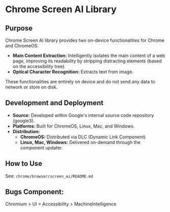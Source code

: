 # Chrome Screen AI Library

## Purpose
Chrome Screen AI library provides two on-device functionalities for Chrome and
ChromeOS:
* **Main Content Extraction:** Intelligently isolates the main content of a web
   page, improving its readability by stripping distracting elements (based on
   the accessibility tree).
* **Optical Character Recognition:** Extracts text from image.

These functionalities are entirely on device and do not send any data to
network or store on disk.

## Development and Deployment
* **Source:** Developed within Google's internal source code repository
   (google3).
* **Platforms:** Built for ChromeOS, Linux, Mac, and Windows.
* **Distribution:**
  * **ChromeOS:** Distributed via DLC (Dynamic Link Component).
  * **Linux, Mac, Windows:** Delivered on-demand through the component updater.

## How to Use
See: `chrome/browser/screen_ai/README.md`

## Bugs Component:
  Chromium > UI > Accessibility > MachineIntelligence
